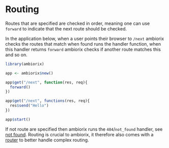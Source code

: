 # Routing

Routes that are specified are checked in order, meaning one can use `forward` to indicate that the next route should be checked.

In the application below, when a user points their browser to `/next` ambiorix checks the routes that match when found runs the handler function, when this handler returns `forward` ambiorix checks if another route matches this and so on.

```r
library(ambiorix)

app <- ambiorix$new()

app$get("/next", function(res, req){
  forward()
})

app$get("/next", functions(res, req){
  res$send("Hello")
})

app$start()
```

If not route are specified then ambiorix runs the `404`/`not_found` handler, see [not found](guide/not-found). Routing is crucial to ambiorix, it therefore also comes with a [router](guide/router) to better handle complex routing.
